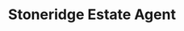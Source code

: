 ---
title: "Stoneridge Estate Agent"
url: /clacton-on-sea/stoneridge-estate-agent/
shop: Immobilien
---